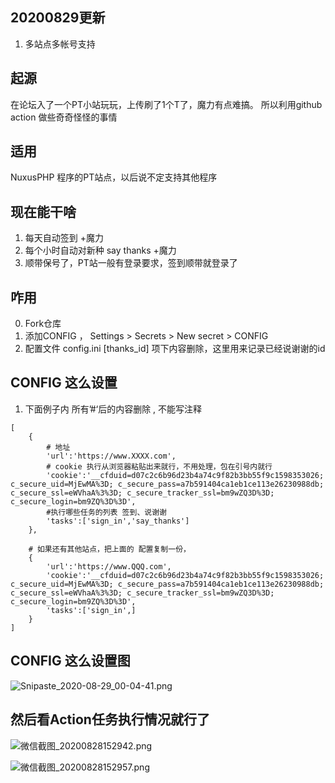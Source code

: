 ## 20200829更新
1. 多站点多帐号支持

## 起源
在论坛入了一个PT小站玩玩，上传刷了1个T了，魔力有点难搞。 所以利用github action 做些奇奇怪怪的事情
## 适用
NuxusPHP 程序的PT站点，以后说不定支持其他程序
## 现在能干啥
1. 每天自动签到 +魔力
2. 每个小时自动对新种 say thanks +魔力
3. 顺带保号了，PT站一般有登录要求，签到顺带就登录了
## 咋用
0. Fork仓库
1. 添加CONFIG ， Settings > Secrets > New secret > CONFIG
2. 配置文件 config.ini [thanks_id] 项下内容删除，这里用来记录已经说谢谢的id

## CONFIG 这么设置
1. 下面例子内 所有’#‘后的内容删除 , 不能写注释
````
[
    {
        # 地址
        'url':'https://www.XXXX.com', 
        # cookie 执行从浏览器粘贴出来就行，不用处理，包在引号内就行
        'cookie':'__cfduid=d07c2c6b96d23b4a74c9f82b3bb55f9c1598353026; c_secure_uid=MjEwMA%3D; c_secure_pass=a7b591404ca1eb1ce113e26230988db; c_secure_ssl=eWVhaA%3%3D; c_secure_tracker_ssl=bm9wZQ3D%3D; c_secure_login=bm9ZQ%3D%3D',
        #执行哪些任务的列表 签到、说谢谢 
        'tasks':['sign_in','say_thanks'] 
	},

    # 如果还有其他站点，把上面的 配置复制一份，
    {
        'url':'https://www.QQQ.com', 
        'cookie':'__cfduid=d07c2c6b96d23b4a74c9f82b3bb55f9c1598353026; c_secure_uid=MjEwMA%3D; c_secure_pass=a7b591404ca1eb1ce113e26230988db; c_secure_ssl=eWVhaA%3%3D; c_secure_tracker_ssl=bm9wZQ3D%3D; c_secure_login=bm9ZQ%3D%3D',
        'tasks':['sign_in',] 
	}
]
````
## CONFIG 这么设置图

![Snipaste_2020-08-29_00-04-41.png](https://i.loli.net/2020/08/29/dFNHYPB3ZL1n28j.png)

## 然后看Action任务执行情况就行了

![微信截图_20200828152942.png](https://i.loli.net/2020/08/28/FkhS9TzgOCHlPYG.png)

![微信截图_20200828152957.png](https://i.loli.net/2020/08/28/gRt29zNAspMSeHm.png)


